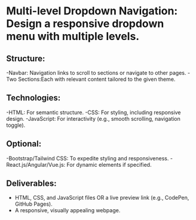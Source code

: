 # Multi-level Dropdown Navigation: Design a responsive dropdown menu with multiple levels.

## Structure:
 -Navbar: Navigation links to scroll to sections or navigate to other pages.
 -Two Sections:Each with relevant content tailored to the given theme.
## Technologies:
 -HTML: For semantic structure.
 -CSS: For styling, including responsive design.
 -JavaScript: For interactivity (e.g., smooth scrolling, navigation toggle).
## Optional:
 -Bootstrap/Tailwind CSS: To expedite styling and responsiveness.
 -React.js/Angular/Vue.js: For dynamic elements if specified.
## Deliverables:
 - HTML, CSS, and JavaScript files OR a live preview link (e.g., CodePen, GitHub Pages).
 - A responsive, visually appealing webpage. 
